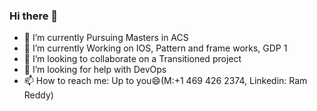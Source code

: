 ### Hi there 👋

* 🔭 I’m currently Pursuing Masters in ACS
* 🌱 I’m currently Working on IOS, Pattern and frame works, GDP 1
* 👯 I’m looking to collaborate on a Transitioned project
* 🤔 I’m looking for help with DevOps
* 📫 How to reach me: Up to you😄(M:+1 469 426 2374, Linkedin: Ram Reddy)
